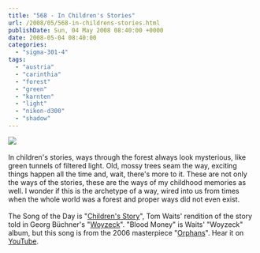 ```yaml
---
title: "568 - In Children's Stories"
url: /2008/05/568-in-childrens-stories.html
publishDate: Sun, 04 May 2008 08:40:00 +0000
date: 2008-05-04 08:40:00
categories: 
  - "sigma-301-4"
tags: 
  - "austria"
  - "carinthia"
  - "forest"
  - "green"
  - "karnten"
  - "light"
  - "nikon-d300"
  - "shadow"
---
```

<a href="https://d25zfm9zpd7gm5.cloudfront.net/1200x1200/2008/20080503_173157_ps.jpg" target="_blank"><img src="https://d25zfm9zpd7gm5.cloudfront.net/0600x0600/2008/20080503_173157_ps.jpg"/></a><br/><br/>In children's stories, ways through the forest always look mysterious, like green tunnels of filtered light. Old, mossy trees seam the way, exciting things happen all the time and, wait, there's more to it. These are not only the ways of the stories, these are the ways of my childhood memories as well. I wonder if this is the archetype of a way, wired into us from times when the whole world was a forest and proper ways did not even exist.<br/><br/>The Song of the Day is "<a href="http://www.lyricstime.com/tom-waits-children-s-story-lyrics.html" target="_blank">Children's Story</a>", Tom Waits' rendition of the story told in Georg Büchner's "<a href="http://en.wikipedia.org/wiki/Woyzeck" target="_blank">Woyzeck</a>". "Blood Money" is Waits' "Woyzeck" album, but this song is from the 2006 masterpiece "<a href="http://www.amazon.com/Orphans-Fold-out-Digipak-24-page-booklet/dp/B000L43AN4" target="_blank">Orphans</a>". Hear it on <a href="http://www.youtube.com/watch?v=tWioAszEExA" target="_blank">YouTube</a>.
